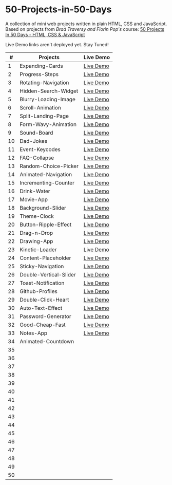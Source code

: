 # 50-Projects-in-50-Days 
A collection of mini web projects written in plain HTML, CSS and JavaScript.
Based on projects from _Brad Traversy and Florin Pop's_ course: [50 Projects In 50 Days - HTML, CSS & JavaScript](https://www.udemy.com/course/50-projects-50-days/)

Live Demo links aren't deployed yet. Stay Tuned!  

| # | Projects | Live Demo |
|----------|----------|----------|
| 1 | Expanding-Cards | [Live Demo](https://hashuudev-expanding-cards.netlify.app/) |
| 2 | Progress-Steps | [Live Demo](https://hashuudev-progress-steps.netlify.app/) |
| 3 | Rotating-Navigation | [Live Demo](https://hashuudev-rotating-navigation.netlify.app/) |
| 4 | Hidden-Search-Widget | [Live Demo](https://hashuudev-hidden-search-widget.netlify.app/) |
| 5 | Blurry-Loading-Image | [Live Demo](https://hashuudev-blurry-loading.netlify.app/) |
| 6 | Scroll-Animation | [Live Demo](https://hashuudev-scroll-animation.netlify.app/) |
| 7 | Split-Landing-Page | [Live Demo](https://hashuudev-split-landing-page.netlify.app/) |
| 8 | Form-Wavy-Animation | [Live Demo](https://hashuudev-form-wavy-animation.netlify.app/) |
| 9 | Sound-Board | [Live Demo](https://hashuudev-sound-board.netlify.app/) |
| 10 | Dad-Jokes | [Live Demo](https://hashuudev-dad-jokes.netlify.app/) |
| 11 | Event-Keycodes | [Live Demo](https://hashuudev-event-keycodes.netlify.app/) |
| 12 | FAQ-Collapse | [Live Demo](https://hashuudev-faq-collapse.netlify.app/) |
| 13 | Random-Choice-Picker | [Live Demo](https://hashuudev-choice-picker.netlify.app/) |
| 14 | Animated-Navigation | [Live Demo](https://hashuudev-animated-navigation.netlify.app/) |
| 15 | Incrementing-Counter | [Live Demo](https://hashuudev-incrementing-counter.netlify.app/) |
| 16 | Drink-Water | [Live Demo](https://hashuudev-drink-water.netlify.app/) |
| 17 | Movie-App | [Live Demo](https://hashuudev-movie-app.netlify.app/) |
| 18 | Background-Slider | [Live Demo](https://hashuudev-background-slider.netlify.app/) |
| 19 | Theme-Clock | [Live Demo](https://hashuudev-theme-clock.netlify.app/) |
| 20 | Button-Ripple-Effect | [Live Demo](https://hashuudev-button-ripple-effect.netlify.app/) |
| 21 | Drag-n-Drop | [Live Demo](https://hashuudev-drag-n-drop.netlify.app/) |
| 22 | Drawing-App | [Live Demo](https://hashuudev-drawing-app.netlify.app/) |
| 23 | Kinetic-Loader | [Live Demo](https://hashuudev-kinetic-loader.netlify.app/) |
| 24 | Content-Placeholder | [Live Demo](https://hashuudev-content-placeholder.netlify.app/) |
| 25 | Sticky-Navigation | [Live Demo](https://hashuudev-sticky-nav.netlify.app/) |
| 26 | Double-Vertical-Slider | [Live Demo](https://hashuudev-vertical-slider.netlify.app/) |
| 27 | Toast-Notification | [Live Demo](https://hashuudev-toast-notification.netlify.app/) |
| 28 | Github-Profiles | [Live Demo](https://hashuudev-github-profiles.netlify.app/) |
| 29 | Double-Click-Heart | [Live Demo](https://hashuudev-double-click-heart.netlify.app/) |
| 30 | Auto-Text-Effect | [Live Demo](https://hashuudev-auto-text-effect.netlify.app/) |
| 31 | Password-Generator | [Live Demo](https://hashuudev-password-generator.netlify.app/) |
| 32 | Good-Cheap-Fast | [Live Demo](https://hashuudev-good-cheap-fast.netlify.app/) |
| 33 | Notes-App | [Live Demo](https://hashuudev-notes-app.netlify.app/) |
| 34 | Animated-Countdown |  |
| 35 |  |  |
| 36 |  |  |
| 37 |  |  |
| 38 |  |  |
| 39 |  |  |
| 40 |  |  |
| 41 |  |  |
| 42 |  |  |
| 43 |  |  |
| 44 |  |  |
| 45 |  |  |
| 46 |  |  |
| 47 |  |  |
| 48 |  |  |
| 49 |  |  |
| 50 |  |  |
